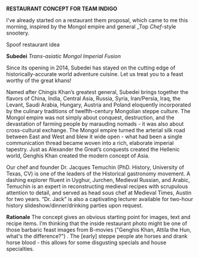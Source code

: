 **RESTAURANT CONCEPT FOR TEAM INDIGO**


 I've already started on a restaurant them proposal, which came to me this morning, inspired by the Mongol empire and general _Top _Chef_-style snootery.  

 Spoof restaurant idea

**Subedei**
*Trans-asiatic Mongol Imperial Fusion*

Since its opening in 2014, Subedei has stayed on the cutting edge of historically-accurate world adventure cuisine. Let us treat you to a feast worthy of the great khans!

Named after Chingis Khan’s greatest general, Subedei brings together the flavors of China, India, Central Asia, Russia, Syria, Iran/Persia, Iraq, the Levant, Saudi Arabia, Hungary, Austria and Poland eloquently incorporated by the culinary traditions of twelfth-century Mongolian steppe culture.
The Mongol empire was not simply about conquest, destruction, and the devastation of farming people by marauding nomads - it was also about cross-cultural exchange.  The Mongol empire turned the arterial silk road between East and West and blew it wide open - what had been a single communication thread became woven into a rich, elaborate imperial tapestry.  Just as Alexander the Great’s conquests created the Hellenic world, Genghis Khan created the modern concept of Asia.

Our chef and founder
Dr. Jacques Temuchin (PhD. History, University of Texas, CV) is one of the leaders of the Historical gastronomy movement.  A dashing explorer flluent in Uyghur, Jurchen, Medieval Russian, and Arabic, Temuchin is an expert in reconstructing medieval recipes with scrupulous attention to detail, and served as head sous chef at Medieval Times, Austin for two years.
“Dr. Jack” is also a captivating lecturer available for two-hour history slideshow/dinner/drinking parties upon request.  

**Rationale**
The concept gives an obvious starting point for images, text and recipe items.  I'm thinking that the inside restaurant photo might be one of those barbaric feast images from B-movies ("Genghis Khan, Attila the Hun, what's the difference?") .
The [early] steppe people ate horses and drank horse blood - this allows for some disgusting specials and house specialties.  
